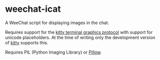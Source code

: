 # weechat-icat

A WeeChat script for displaying images in the chat.

Requires support for the [kitty terminal graphics
protocol](https://sw.kovidgoyal.net/kitty/graphics-protocol/) with support for
unicode placeholders. At the time of writing only the development version of
[kitty](https://sw.kovidgoyal.net/kitty/) supports this.

Requires PIL (Python Imaging Library) or [Pillow](https://pillow.readthedocs.io/en/stable/).
